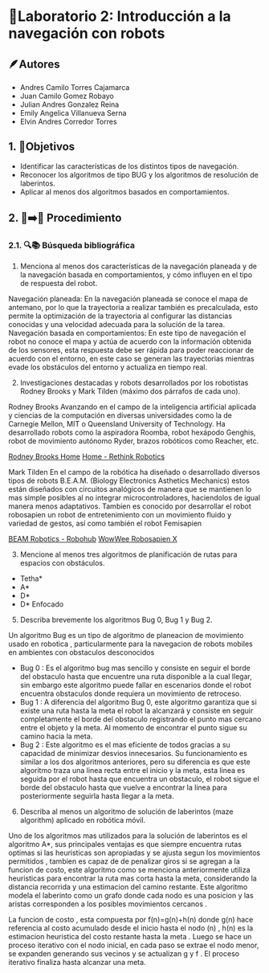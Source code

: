 # 🤖Laboratorio 2: Introducción a la navegación con robots

## 🪶Autores

* Andres Camilo Torres Cajamarca
* Juan Camilo Gomez Robayo
* Julian Andres Gonzalez Reina
* Emily Angelica Villanueva Serna
* Elvin Andres Corredor Torres


## 1. 🏁Objetivos

* Identificar las características de los distintos tipos de navegación.
* Reconocer los algoritmos de tipo BUG y los algoritmos de resolución de laberintos.
* Aplicar al menos dos algoritmos basados en comportamientos.

## 2. 🔧➡️🚀 Procedimiento

### 2.1. 🔍📚 Búsqueda bibliográfica

1. Menciona al menos dos características de la navegación planeada y de la navegación basada en comportamientos, y cómo influyen en el tipo de respuesta del robot.

Navegación planeada: En la navegación planeada se conoce el mapa de antemano, por lo que la trayectoria a realizar también es precalculada, esto permite la optimización de la trayectoria al configurar las distancias conocidas y una velocidad adecuada para la solución de la tarea.
Navegación basada en comportamientos: En este tipo de navegación el robot no conoce el mapa y actúa de acuerdo con la información obtenida de los sensores, esta respuesta debe ser rápida para poder reaccionar de acuerdo con el entorno, en este caso se generan las trayectorias mientras evade los obstáculos del entorno y actualiza en tiempo real.


2. Investigaciones destacadas y robots desarrollados por los robotistas Rodney Brooks y Mark Tilden (máximo dos párrafos de cada uno).

Rodney Brooks
Avanzando en el campo de la inteligencia artificial aplicada y ciencias de la computación en diversas universidades como la de Carnegie Mellon, MIT o Queensland University of Technology. Ha desarrollado robots como la aspiradora Roomba, robot hexápodo Genghis, robot de movimiento autónomo Ryder, brazos robóticos como Reacher, etc.

[Rodney Brooks Home](https://people.csail.mit.edu/brooks/)
[Home - Rethink Robotics](https://rethinkrobotics.com/)


Mark Tilden
En el campo de la robótica ha diseñado o desarrollado diversos tipos de robots B.E.A.M. (Biology Electronics Asthetics Mechanics) estos están diseñados con circuitos analógicos de manera que se mantienen lo mas simple posibles al no integrar microcontroladores, haciendolos de igual manera menos adaptativos. Tambien es conocido por desarrollar el robot robosapien un robot de entretenimiento con un movimiento fluido y variedad de gestos, así como también el robot Femisapien 

[BEAM Robotics - Robohub](https://robohub.org/robots-beam-robotics/)
[WowWee Robosapien X](https://wowwee.com/robosapien-x/)

3. Mencione al menos tres algoritmos de planificación de rutas para espacios con obstáculos.

  - Tetha*
  - A*
  - D*
  - D* Enfocado
  
5. Describa brevemente los algoritmos Bug 0, Bug 1 y Bug 2.
   
Un algoritmo Bug es un tipo de algoritmo de planeacion de movimiento usado en robotica , particularmente para la navegacion de robots mobiles en ambientes con obstaculos desconocidos
  - Bug 0 : Es el algoritmo bug mas sencillo y consiste en seguir el borde del obstaculo hasta que encuentre una ruta disponible a la cual llegar, sin embargo este algoritmo puede fallar en escenarios donde el robot encuentra obstaculos donde requiera un movimiento de retroceso. 
  - Bug 1 : A diferencia del algoritmo Bug 0, este algoritmo garantiza que si existe una ruta hasta la meta el robot la alcanzará y consiste en seguir completamente el borde del obstaculo registrando el punto mas cercano entre el objeto y la meta. Al momento de encontrar el punto sigue su camino hacia la meta.
  - Bug 2 : Este algoritmo es el mas eficiente de todos gracias a su capacidad de minimizar desvios innecesarios. Su funcionamiento es similar a los dos algoritmos anteriores, pero su diferencia es que este algoritmo traza una linea recta entre el inicio y la meta, esta linea es seguida por el robot hasta que encuentra un obstaculo, el robot sigue el borde del obstaculo hasta que vuelve a encontrar la linea para posteriormente seguirla hasta llegar a la meta.
 
6. Describa al menos un algoritmo de solución de laberintos (maze algorithm) aplicado en robótica móvil.
   
Uno de los algoritmos mas utilizados para la solución de laberintos es el algoritmo A*, sus principales ventajas es que siempre encuentra rutas optimas si las heuristicas son apropiadas y se ajusta segun los movimientos permitidos , tambien es capaz de de penalizar giros si se agregan a la funcion de costo, este algoritmo como se menciona anteriormente utiliza heuristicas para encontrar la ruta mas corta hasta la meta, considerando la distancia recorrida y una estimacion del camino restante. Este algoritmo modela el laberinto como un grafo donde cada nodo es una posicion y las aristas corresponden a los posibles movimientos cercanos .

La funcion de costo , esta compuesta por f(n)=g(n)+h(n) donde g(n) hace referencia al costo acumulado desde el inicio hasta el nodo (n) , h(n) es la estimacion heuristica del costo restante hasta la meta . Luego se hace un proceso iterativo con el nodo inicial, en cada paso se extrae el nodo menor, se expanden generando sus vecinos y se actualizan g y f . El proceso iterativo finaliza hasta alcanzar una meta.


